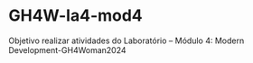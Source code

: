# GH4W-la4-mod4
Objetivo realizar atividades do Laboratório – Módulo 4: Modern Development-GH4Woman2024
